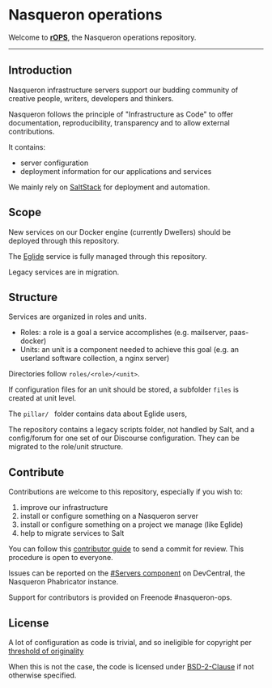 Nasqueron operations
====================

Welcome to **[rOPS](https://devcentral.nasqueron.org/diffusion/OPS/)**,
the Nasqueron operations repository.

----------

Introduction
------------

Nasqueron infrastructure servers support our budding community
of creative people, writers, developers and thinkers.

Nasqueron follows the principle of "Infrastructure as Code"
to offer documentation, reproducibility, transparency and
to allow external contributions.

It contains:

 - server configuration
 - deployment information for our applications and services

We mainly rely on [SaltStack](https://docs.saltstack.com/en/latest/contents.html)
for deployment and automation.

Scope
-----

New services on our Docker engine (currently Dwellers) should be
deployed through this repository.

The [Eglide](http://www.eglide.org/) service is fully managed
through this repository.

Legacy services are in migration.

Structure
---------

Services are organized in roles and units.

* Roles: a role is a goal a service accomplishes (e.g. mailserver, paas-docker)
* Units: an unit is a component needed to achieve this goal
  (e.g. an userland software collection, a nginx server)

Directories follow `roles/<role>/<unit>`.

If configuration files for an unit should be stored,
a subfolder `files` is created at unit level.

The `pillar/ ` folder contains data about Eglide users,

The repository contains a legacy scripts folder, not handled by Salt,
and a config/forum for one set of our Discourse configuration.
They can be migrated to the role/unit structure.

Contribute
----------

Contributions are welcome to this repository, especially if you wish to:

 1. improve our infrastructure
 2. install or configure something on a Nasqueron server
 3. install or configure something on a project we manage (like Eglide)
 4. help to migrate services to Salt

You can follow this [contributor guide](https://agora.nasqueron.org/How%20to%20contribute%20code)
to send a commit for review. This procedure is open to everyone.

Issues can be reported on the [#Servers component](https://devcentral.nasqueron.org/tag/servers/)
on DevCentral, the Nasqueron Phabricator instance.

Support for contributors is provided on Freenode #nasqueron-ops.

License
-------

A lot of configuration as code is trivial, and so ineligible for copyright per
[threshold of originality](https://en.wikipedia.org/wiki/Threshold_of_originality)

When this is not the case, the code is licensed under
[BSD-2-Clause](https://opensource.org/licenses/BSD-2-Clause)
if not otherwise specified.
